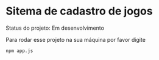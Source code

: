 <h1> Sitema de cadastro de jogos</h1> 

Status do projeto: Em desenvolvimento

Para rodar esse projeto na sua máquina por favor digite

```
npm app.js
```
